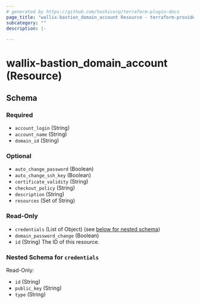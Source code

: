 ```yaml
---
# generated by https://github.com/hashicorp/terraform-plugin-docs
page_title: "wallix-bastion_domain_account Resource - terraform-provider-wallix-bastion"
subcategory: ""
description: |-
  
---
```


# wallix-bastion_domain_account (Resource)





<!-- schema generated by tfplugindocs -->
## Schema

### Required

- `account_login` (String)
- `account_name` (String)
- `domain_id` (String)

### Optional

- `auto_change_password` (Boolean)
- `auto_change_ssh_key` (Boolean)
- `certificate_validity` (String)
- `checkout_policy` (String)
- `description` (String)
- `resources` (Set of String)

### Read-Only

- `credentials` (List of Object) (see [below for nested schema](#nestedatt--credentials))
- `domain_password_change` (Boolean)
- `id` (String) The ID of this resource.

<a id="nestedatt--credentials"></a>
### Nested Schema for `credentials`

Read-Only:

- `id` (String)
- `public_key` (String)
- `type` (String)
